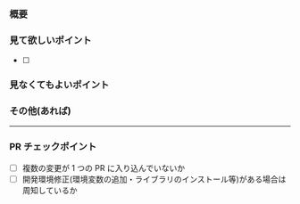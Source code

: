 ### 概要

### 見て欲しいポイント

- [ ]

### 見なくてもよいポイント

### その他(あれば)

---

### PR チェックポイント

- [ ] 複数の変更が 1 つの PR に入り込んでいないか
- [ ] 開発環境修正(環境変数の追加・ライブラリのインストール等)がある場合は周知しているか
